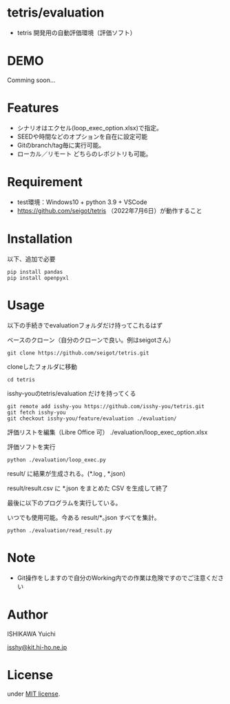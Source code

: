 # tetris/evaluation

* tetris 開発用の自動評価環境（評価ソフト）

# DEMO

Comming soon...

# Features

* シナリオはエクセル(loop_exec_option.xlsx)で指定。
* SEEDや時間などのオプションを自在に設定可能
* Gitのbranch/tag毎に実行可能。
* ローカル／リモート どちらのレポジトリも可能。

# Requirement

* test環境：Windows10 + python 3.9 + VSCode
* https://github.com/seigot/tetris （2022年7月6日）が動作すること

# Installation

以下、追加で必要
```pwrsh
pip install pandas
pip install openpyxl
```

# Usage

以下の手続きでevaluationフォルダだけ持ってこれるはず

ベースのクローン（自分のクローンで良い。例はseigotさん）
```pwrsh
git clone https://github.com/seigot/tetris.git
```
cloneしたフォルダに移動
```pwrsh
cd tetris
```
isshy-youのtetris/evaluation だけを持ってくる
```pwrsh
git remote add isshy-you https://github.com/isshy-you/tetris.git
git fetch isshy-you
git checkout isshy-you/feature/evaluation ./evaluation/
```
評価リストを編集（Libre Office 可）
./evaluation/loop_exec_option.xlsx

評価ソフトを実行
```pwrsh
python ./evaluation/loop_exec.py
```

result/ に結果が生成される。(*.log , *.json)

result/result.csv に *.json をまとめた CSV を生成して終了

最後に以下のプログラムを実行している。

いつでも使用可能。今ある result/*｡json すべてを集計。
```pwrsh
python ./evaluation/read_result.py
```

# Note

* Git操作をしますので自分のWorking内での作業は危険ですのでご注意ください

# Author

ISHIKAWA Yuichi

isshy@kit.hi-ho.ne.jp

# License

under [MIT license](https://en.wikipedia.org/wiki/MIT_License).

